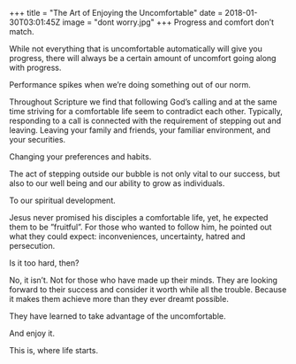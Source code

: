+++
title = "The Art of Enjoying the Uncomfortable"
date = 2018-01-30T03:01:45Z
image = "dont worry.jpg"
+++
Progress and comfort don’t match.

While not everything that is uncomfortable automatically will give you progress, there will always be a certain amount of uncomfort going along with progress.

Performance spikes when we’re doing something out of our norm.

Throughout Scripture we find that following God’s calling and at the same time striving for a comfortable life seem to contradict each other. Typically, responding to a call is connected with the requirement of stepping out and leaving. Leaving your family and friends, your familiar environment, and your securities. 

Changing your preferences and habits.

The act of stepping outside our bubble is not only vital to our success, but also to our well being and our ability to grow as individuals. 

To our spiritual development.

Jesus never promised his disciples a comfortable life, yet, he expected them to be ”fruitful”.  For those who wanted to follow him, he pointed out what they could expect: inconveniences, uncertainty, hatred and persecution.

Is it too hard, then?

No, it isn’t. Not for those who have made up their minds. They are looking forward to their success and consider it worth while all the trouble. Because it makes them achieve more than they ever dreamt possible.

They have learned to take advantage of the uncomfortable.

And enjoy it.

This is, where life starts.